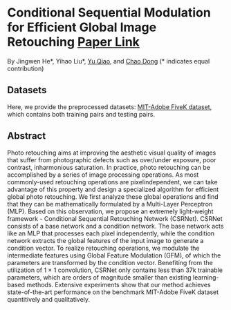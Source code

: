 # Conditional Sequential Modulation for Efficient Global Image Retouching [Paper Link](http://www.ecva.net/papers/eccv_2020/papers_ECCV/papers/123580664.pdf)
By Jingwen He*, Yihao Liu*, [Yu Qiao](http://mmlab.siat.ac.cn/yuqiao/), and [Chao Dong](https://scholar.google.com.hk/citations?user=OSDCB0UAAAAJ&hl=en) (* indicates equal contribution)


## Datasets

Here, we provide the preprocessed datasets: [MIT-Adobe FiveK dataset](https://drive.google.com/drive/folders/1qrGLFzW7RBlBO1FqgrLPrq9p2_p11ZFs?usp=sharing), which contains both training pairs and testing pairs.

## Abstract

Photo retouching aims at improving the aesthetic visual quality of images that suffer from photographic defects such as over/under exposure, poor contrast, inharmonious saturation. In practice, photo retouching can be accomplished by a series of image processing operations. As most commonly-used retouching operations are pixelindependent, we can take advantage of this property and design a specialized algorithm for efficient global photo retouching. We first analyze these global operations and find that they can be mathematically formulated by a Multi-Layer Perceptron (MLP). Based on this observation, we propose an extremely light-weight framework - Conditional Sequential Retouching Network (CSRNet). CSRNet consists of a base network and a condition network. The base network acts like an MLP that processes each pixel independently, while the condition network extracts the global features of the input image to generate a condition vector. To realize retouching operations, we modulate the intermediate features using Global Feature
Modulation (GFM), of which the parameters are transformed by the condition vector. Benefiting from the utilization of 1 × 1 convolution, CSRNet only contains less than 37k trainable parameters, which are orders of magnitude smaller than existing learning-based methods. Extensive experiments show that our method achieves state-of-the-art performance on the benchmark MIT-Adobe FiveK dataset quantitively and qualitatively.
